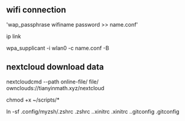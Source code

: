 ## wifi connection

 'wap_passphrase wifiname password >> name.conf'

 ip link 

 wpa_supplicant -i wlan0 -c name.conf -B

## nextcloud download data

 nextcloudcmd --path online-file/ file/ ownclouds://tianyinmath.xyz/nextcloud

 chmod +x ~/scripts/*

 ln -sf .config/myzsh/.zshrc .zshrc  ..xinitrc .xinitrc ..gitconfig .gitconfig 






